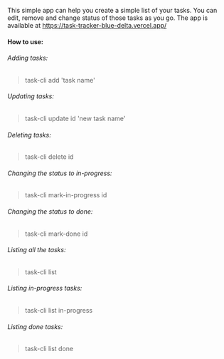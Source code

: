 This simple app can help you create a simple list of your tasks. You can edit, remove and change status of those tasks as you go.
The app is available at https://task-tracker-blue-delta.vercel.app/

<h4>How to use:</h4>

<h6>Adding tasks:</h6>
<blockquote>task-cli add 'task name'</blockquote>


<h6>Updating tasks:</h6>
<blockquote>task-cli update id 'new task name'</blockquote>

<h6>Deleting tasks:</h6>
<blockquote>task-cli delete id</blockquote>

<h6>Changing the status to in-progress:</h6>
<blockquote>task-cli mark-in-progress id</blockquote>

<h6>Changing the status to done:</h6>
<blockquote>task-cli mark-done id</blockquote>

<h6>Listing all the tasks:</h6>
<blockquote>task-cli list</blockquote>


<h6>Listing in-progress tasks:</h6>
<blockquote>task-cli list in-progress</blockquote>

<h6>Listing done tasks:</h6>
<blockquote>task-cli list done</blockquote>
